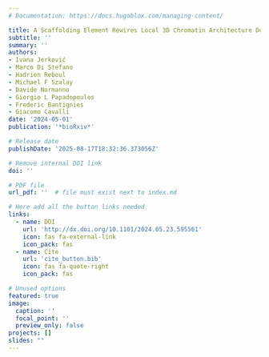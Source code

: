 ```yaml
---
# Documentation: https://docs.hugoblox.com/managing-content/

title: A Scaffolding Element Rewires Local 3D Chromatin Architecture During Differentiation
subtitle: ''
summary: ''
authors:
- Ivana Jerković
- Marco Di Stefano
- Hadrien Reboul
- Michael F Szalay
- Davide Normanno
- Giorgio L Papadopoulos
- Frederic Bantignies
- Giacomo Cavalli
date: '2024-05-01'
publication: '*bioRxiv*'

# Release date
publishDate: '2025-08-17T18:32:36.373056Z'

# Remove internal DOI link
doi: ''

# PDF file
url_pdf: ''  # file must exist next to index.md

# Here add all the button links needed
links:
  - name: DOI
    url: 'http://dx.doi.org/10.1101/2024.05.23.595561'
    icon: fas fa-external-link
    icon_pack: fas
  - name: Cite
    url: 'cite_button.bib'
    icon: fas fa-quote-right
    icon_pack: fas

# Unused options
featured: true
image:
  caption: ''
  focal_point: ''
  preview_only: false
projects: []
slides: ""
---
```

